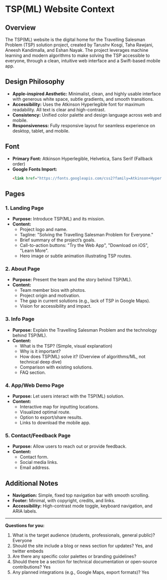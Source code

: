 # TSP(ML) Website Context

## Overview

The TSP(ML) website is the digital home for the Travelling Salesman Problem (TSP) solution project, created by Tarushv Kosgi, Taha Rawjani, Aneesh Kandimalla, and Eshan Nayak. The project leverages machine learning and modern algorithms to make solving the TSP accessible to everyone, through a clean, intuitive web interface and a Swift-based mobile app.

## Design Philosophy

- **Apple-inspired Aesthetic:** Minimalist, clean, and highly usable interface with generous white space, subtle gradients, and smooth transitions.
- **Accessibility:** Uses the Atkinson Hyperlegible font for maximum readability. All text is clear and high-contrast.
- **Consistency:** Unified color palette and design language across web and mobile.
- **Responsiveness:** Fully responsive layout for seamless experience on desktop, tablet, and mobile.

## Font

- **Primary Font:** Atkinson Hyperlegible, Helvetica, Sans Serif (Fallback order)  
- **Google Fonts Import:**  
    ```html
    <link href="https://fonts.googleapis.com/css2?family=Atkinson+Hyperlegible&display=swap" rel="stylesheet">
    ```

## Pages

### 1. Landing Page

- **Purpose:** Introduce TSP(ML) and its mission.
- **Content:**
    - Project logo and name.
    - Tagline: "Solving the Travelling Salesman Problem for Everyone."
    - Brief summary of the project’s goals.
    - Call-to-action buttons: "Try the Web App", "Download on iOS", "Learn More".
    - Hero image or subtle animation illustrating TSP routes.

### 2. About Page

- **Purpose:** Present the team and the story behind TSP(ML).
- **Content:**
    - Team member bios with photos.
    - Project origin and motivation.
    - The gap in current solutions (e.g., lack of TSP in Google Maps).
    - Vision for accessibility and impact.

### 3. Info Page

- **Purpose:** Explain the Travelling Salesman Problem and the technology behind TSP(ML).
- **Content:**
    - What is the TSP? (Simple, visual explanation)
    - Why is it important?
    - How does TSP(ML) solve it? (Overview of algorithms/ML, not technical deep dive)
    - Comparison with existing solutions.
    - FAQ section.

### 4. App/Web Demo Page

- **Purpose:** Let users interact with the TSP(ML) solution.
- **Content:**
    - Interactive map for inputting locations.
    - Visualized optimal route.
    - Option to export/share results.
    - Links to download the mobile app.

### 5. Contact/Feedback Page

- **Purpose:** Allow users to reach out or provide feedback.
- **Content:**
    - Contact form.
    - Social media links.
    - Email address.

## Additional Notes

- **Navigation:** Simple, fixed top navigation bar with smooth scrolling.
- **Footer:** Minimal, with copyright, credits, and links.
- **Accessibility:** High-contrast mode toggle, keyboard navigation, and ARIA labels.

---

**Questions for you:**
1. What is the target audience (students, professionals, general public)?
    Everyone
2. Should the site include a blog or news section for updates?
    Yes, and twitter embeds
3. Are there any specific color palettes or branding guidelines?
4. Should there be a section for technical documentation or open-source contributions?
    Yes
5. Any planned integrations (e.g., Google Maps, export formats)?
    Yes
